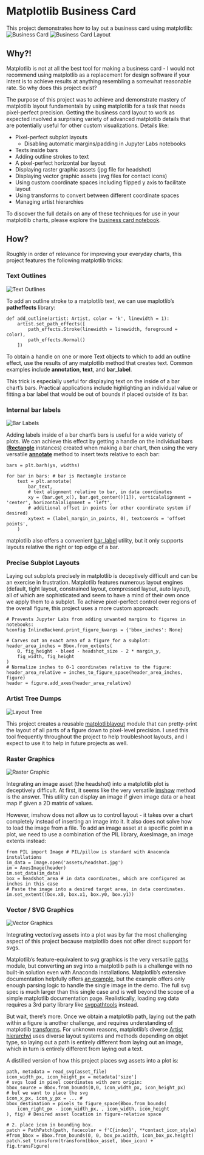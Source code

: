 # Matplotlib Business Card

This project demonstrates how to lay out a business card using matplotlib:
![Business Card](/output/BusinessCard-300dpi.png)
![Business Card Layout](/output/BusinessCard-annotated.png)
## Why?!

Matplotlib is not at all the best tool for making a business card - I would not recommend using matplotlib as a replacement for design software if your intent is to achieve results at anything resembling a somewhat reasonable rate. So why does this project exist?

The purpose of this project was to achieve and demonstrate mastery of matplotlib layout fundamentals by using matplotlib for a task that needs pixel-perfect precision. Getting the business card layout to work as expected involved a surprising variety of advanced matplotlib details that are potentially useful for other custom visualizations. Details like:

- Pixel-perfect subplot layouts
  - Disabling automatic margins/padding in Jupyter Labs notebooks
- Texts inside bars
- Adding outline strokes to text
- A pixel-perfect horizontal bar layout
- Displaying raster graphic assets (jpg file for headshot)
- Displaying vector graphic assets (svg files for contact icons)
- Using custom coordinate spaces including flipped y axis to facilitate layout
- Using transforms to convert between different coordinate spaces
- Managing artist hierarchies

To discover the full details on any of these techniques for use in your matplotlib charts, please explore the [business card notebook](businesscard-matplotlib.ipynb).

## How?

Roughly in order of relevance for improving your everyday charts, this project features the following matplotlib tricks:

### Text Outlines
![Text Outlines](/screenshots/outlines.png)

To add an outline stroke to a matplotlib text, we can use maplotlib’s **patheffects** library:

```
def add_outline(artist: Artist, color = 'k', linewidth = 1):
    artist.set_path_effects([
        path_effects.Stroke(linewidth = linewidth, foreground = color),
        path_effects.Normal()
    ])
```

To obtain a handle on one or more Text objects to which to add an outline effect, use the results of any matplotlib method that creates text. Common examples include **annotation**, **text**, and **bar_label**.

This trick is especially useful for displaying text on the inside of a bar chart’s bars. Practical applications include highlighting an individual value or fitting a bar label that would be out of bounds if placed outside of its bar.

### Internal bar labels
![Bar Labels](/screenshots/text_in_box.png)

Adding labels inside of a bar chart’s bars is useful for a wide variety of plots.  We can achieve this effect by getting a handle on the individual bars (**[Rectangle](https://matplotlib.org/stable/api/_as_gen/matplotlib.patches.Rectangle.html)** instances) created when making a bar chart, then using the very versatile **[annotate](https://matplotlib.org/stable/api/_as_gen/matplotlib.pyplot.annotate.html)** method to insert texts relative to each bar:

```
bars = plt.barh(ys, widths)

for bar in bars: # bar is Rectangle instance
	text = plt.annotate(
		bar_text, 
		# text alignment relative to bar, in data coordinates
		xy = (bar.get_x(), bar.get_center()[1]), verticalalignment = 'center', horizontalalignment = 'left',
		# additional offset in points (or other coordinate system if desired)
		xytext = (label_margin_in_points, 0), textcoords = 'offset points',
	)
```

matplotlib also offers a convenient [bar_label](https://matplotlib.org/stable/api/_as_gen/matplotlib.pyplot.bar_label.html) utility, but it only supports layouts relative the right or top edge of a bar.

### Precise Subplot Layouts
Laying out subplots precisely in matplotlib is deceptively difficult and can be an exercise in frustration. Matplotlib features numerous layout engines (default, tight layout, constrained layout, compressed layout, auto layout), all of which are sophisticated and seem to have a mind of their own once we apply them to a subplot. To achieve pixel-perfect control over regions of the overall figure, this project uses a more custom approach:

```
# Prevents Jupyter Labs from adding unwanted margins to figures in notebooks:
%config InlineBackend.print_figure_kwargs = {'bbox_inches': None}

# Carves out an exact area of a figure for a subplot:
header_area_inches = Bbox.from_extents(
    0, fig_height - bleed - headshot_size - 2 * margin_y,
    fig_width, fig_height
)
# Normalize inches to 0-1 coordinates relative to the figure:
header_area_relative = inches_to_figure_space(header_area_inches, figure)
header = figure.add_axes(header_area_relative)
```

### Artist Tree Dumps
![Layout Tree](/screenshots/debugLog.png)

This project creates a reusable [matplotliblayout](matplotliblayout.py) module that can pretty-print the layout of all parts of a figure down to pixel-level precision. I used this tool frequently throughout the project to help troubleshoot layouts, and I expect to use it to help in future projects as well.

### Raster Graphics
![Raster Graphic](/screenshots/raster.png)

Integrating an image asset (the headshot) into a matplotlib plot is deceptively difficult. At first, it seems like the very versatile [imshow](https://matplotlib.org/stable/api/_as_gen/matplotlib.pyplot.imshow.html) method is the answer. This utility can display an image if given image data or a heat map if given a 2D matrix of values.

However, imshow does not allow us to control layout - it takes over a chart completely instead of inserting an image into it. It also does not solve how to load the image from a file. To add an image asset at a specific point in a plot, we need to use a combination of the PIL library, AxesImage, an image extents instead:

```
from PIL import Image # PIL/pillow is standard with Anaconda installations
im_data = Image.open('assets/headshot.jpg')
im = AxesImage(header)
im.set_data(im_data)
box = headshot_area # in data coordinates, which are configured as inches in this case
# Paste the image into a desired target area, in data coordinates.
im.set_extent((box.x0, box.x1, box.y0, box.y1)) 
```

### Vector / SVG Graphics
![Vector Graphics](/screenshots/svgs.png)

Integrating vector/svg assets into a plot was by far the most challenging aspect of this project because matplotlib does not offer direct support for svgs.

Matplotlib’s feature-equivalent to svg graphics is the very versatile [paths](https://matplotlib.org/stable/api/path_api.html) module, but converting an svg into a matplotlib path is a challenge with no built-in solution even with Anaconda installations. Matplotlib’s extensive documentation helpfully offers [an example](https://matplotlib.org/stable/gallery/showcase/firefox.html#sphx-glr-gallery-showcase-firefox-py), but the example offers only enough parsing logic to handle the single image in the demo. The full svg spec is much larger than this single case and is well beyond the scope of a simple matplotlib documentation page. Realistically, loading svg data requires a 3rd party library like [svgpathtools](https://pypi.org/project/svgpathtools/) instead.

But wait, there’s more. Once we obtain a matplotlib path, laying out the path within a figure is another challenge, and requires understanding of matplotlib [transforms](https://matplotlib.org/stable/api/transformations.html#module-matplotlib.transforms). For unknown reasons, matplotlib’s diverse [Artist hierarchyi](https://matplotlib.org/stable/api/artist_api.html) uses diverse layout systems and methods depending on objet type, so laying out a path is entirely different from laying out an image, which in turn is entirely different from laying out a text.

A distilled version of how this project places svg assets into a plot is:

```
path, metadata = read_svg(asset_file)
icon_width_px, icon_height_px = metadata['size']
# svgs load in pixel coordinates with zero origin:
bbox_source = Bbox.from_bounds(0,0, icon_width_px, icon_height_px)
# but we want to place the svg
icon_x_px, icon_y_px = ... # 
bbox_destination = pixels_to_figure_space(Bbox.from_bounds(
    icon_right_px - icon_width_px, , icon_width, icon_height
), fig) # Desired asset location in figure-relative space

# 2. place icon in bounding box.
patch = PathPatch(path, facecolor = f'C{index}', **contact_icon_style)
#from_bbox = Bbox.from_bounds(0, 0, box_px.width, icon_box_px.height)
patch.set_transform(transform(bbox_asset, bbox_icon) + fig.transFigure)
```
